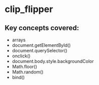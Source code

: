 # clip_flipper



## Key concepts covered:

- arrays
- document.getElementById()
- document.querySelector()
- onclick()
- document.body.style.backgroundColor
- Math.floor()
- Math.random()
- bind()
